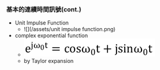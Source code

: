 ### 基本的連續時間訊號\(cont.\)

* Unit Impulse Function
  * ![](/assets/unit impulse function.png)
* complex exponential function
  * ![](/assets/exponential.png)
  * by Taylor expansion






